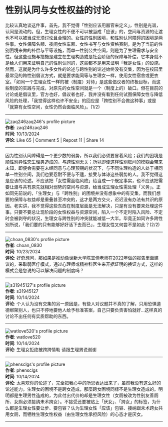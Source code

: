 # 性别认同与女性权益的讨论

比较认真地谈这件事，首先，我不觉得「性别应该用器官来定义」，性别是光谱，认同是流动的。但，生理女性的不便不可以被当成「应该」的，空间与资源的让渡也不可以被当成无须讨论且合理的。女性的性别困境，和性别认同障碍的困境是两件事。女性保障名额、夜间女性车厢、女性书写与女性资格赛制，是为了当前的性别困境来做的补偿与平等设施，而单一性别公共空间，则是为了生理需求与安全性。但这些设施与措施是建立在生理构造或是社会阶级的保障与补偿，它本身就不是给人们用来证明自己的性别认同的，这些都不是用来证明「我是女性」的设施。然而，这就是为什么许多女性的论述与跨性别的论述始终没有交集，因为在校园里最常见的跨性别倡议方式，就是要求能同等与生理女一样，使用女性宿舍或更衣室。「如同一个生理女性一样的被（制度）对待」是这些倡议者的终极目标，而这些制度的实践与完成，对原先的女性空间就是一个（制度上的）破口。但在目前的讨论或是倡议里，官方也好，倡议者也好，我并没有看到任何试图保障女性与降低风险的处理，「我觉得这样也许不安全」的回应是「跨性别不会做这种事」或是「就算有女性空间，女性仍然会面临风险」。(1/2)

---

![zaq246zaq246's profile picture](https://scontent-sjc3-1.cdninstagram.com/v/t51.2885-19/426483385_759839992343158_6543551673078846857_n.jpg?stp=dst-jpg_s150x150_tt6&_nc_ht=scontent-sjc3-1.cdninstagram.com&_nc_cat=110&_nc_oc=Q6cZ2AHI4KjLahzCiKF__JWzciAHUEGQlaXfJaiDg3L0_zY7UHIoH5WcvdpTCsCIq7XkmH0&_nc_ohc=5ccAVbbJpgAQ7kNvgGKGc3r&_nc_gid=53f5fde311e74feaa3de8969d56f4040&edm=APs17CUBAAAA&ccb=7-5&oh=00_AYB51HvwgCmlHeTrNYgkkV8cLBiNeFFQyctl91dj7C4onQ&oe=67C32DF3&_nc_sid=10d13b)  
**作者**: zaq246zaq246  
**时间**: 10/13/2024  
**评论**: Like 65 | Comment 5 | Repost 11 | Share 14

---

因为性别认同障碍是一个更少数的弱势，所以我们必须要冒着风险；我们的困境是顺性别异性恋生理男造成的，与跨性别无关；所以即便这样性别框间的模糊会带来未知，即便会需要在未经同意与心理预期的状况下，与不同生理构造的人处于相同单一性别空间，我们也要忍耐不便与不适，接受与体谅这些弱势的人。我不觉得这是应该的论述。不应该把「女性需面临风險」给当成一个既定事实，也不应该把需要让渡与共有原先就相对弱势的空间与资源，给当成生理女性需处理「义务」。正如同先前说的，「生理女」与「跨性别」的困境并没有想象中的有交集，而我们想要的保障与权益却是重叠甚至冲突的，这才是两方交火，迟迟没有办法有共识的原因。老实讲，我不觉得这些东西在制度层面是无法解决，只是有没有要来处理这件事。只要不要总让现阶段的女性权益与资源空间，陷入一个不定时陷入风险、不定时会被剥夺的状况，生理女与跨性别的冲突就能减低一大半。毕竟正如同许多跨性别所说，「我们要的只有能够好好活下去而已」，生理女性又何尝不是如此？(2/2)

---

![choan_0830's profile picture](https://scontent-sjc3-1.cdninstagram.com/v/t51.2885-19/428789014_945320533391390_339482366039313999_n.jpg?stp=dst-jpg_s150x150_tt6&_nc_ht=scontent-sjc3-1.cdninstagram.com&_nc_cat=102&_nc_oc=Q6cZ2AHI4KjLahzCiKF__JWzciAHUEGQlaXfJaiDg3L0_zY7UHIoH5WcvdpTCsCIq7XkmH0&_nc_ohc=64bvC9ae9-EQ7kNvgHy0Fi3&_nc_gid=53f5fde311e74feaa3de8969d56f4040&edm=APs17CUBAAAA&ccb=7-5&oh=00_AYCu_68ZBt6yzPaV6ZW7AX8MbD1vvapD0OwpSfDmSHOk1A&oe=67C30FB0&_nc_sid=10d13b)  
**作者**: choan_0830  
**时间**: 10/23/2024  
**评论**: 好奇想问，那如果是推动像世新大学陈宜倩老师在2022年做的报告里面建议的，采取弱医疗模式，通过心理师或精神科医生来开据证明的换证方式，这样的模式会是您说的可以解决问题的制度吗？

---

![s31945127's profile picture](https://scontent-sjc3-1.cdninstagram.com/v/t51.2885-19/403044935_303237882532889_47370588633515001_n.jpg?stp=dst-jpg_s150x150_tt6&_nc_ht=scontent-sjc3-1.cdninstagram.com&_nc_cat=105&_nc_oc=Q6cZ2AHI4KjLahzCiKF__JWzciAHUEGQlaXfJaiDg3L0_zY7UHIoH5WcvdpTCsCIq7XkmH0&_nc_ohc=KPwQU3np2QMQ7kNvgE4S738&_nc_gid=53f5fde311e74feaa3de8969d56f4040&edm=APs17CUBAAAA&ccb=7-5&oh=00_AYAcWG64ARqNIpuRWp5xe0u1KpkiJ81Dt0zPr71v6LDYiw&oe=67C30023&_nc_sid=10d13b)  
**作者**: s31945127  
**时间**: 10/14/2024  
**评论**: 个人认为没有交集的另一原因是，有些人对议题并不真的了解，只用恐惧道德绑架别人，也只不停地要他人给予标准答案，自己只要负责害怕就好…这样真的讨论不出任何有实质帮助的东西。

---

![watlove520's profile picture](https://scontent-sjc3-1.cdninstagram.com/v/t51.2885-19/463358913_1257566495245754_1271887727248217268_n.jpg?stp=dst-jpg_s150x150_tt6&_nc_ht=scontent-sjc3-1.cdninstagram.com&_nc_cat=102&_nc_oc=Q6cZ2AHI4KjLahzCiKF__JWzciAHUEGQlaXfJaiDg3L0_zY7UHIoH5WcvdpTCsCIq7XkmH0&_nc_ohc=pIXUDkTvNf8Q7kNvgHwXhCC&_nc_gid=53f5fde311e74feaa3de8969d56f4040&edm=APs17CUBAAAA&ccb=7-5&oh=00_AYDQ5HRPOTLvJp01U2WJiXN6KgGZNR4nNCvxaX7BvC-1Cg&oe=67C32E27&_nc_sid=10d13b)  
**作者**: watlove520  
**时间**: 10/14/2024  
**评论**: 生理女拒绝被跨跨情勒 请跟生理男说谢谢

---

![phensclgs's profile picture](https://scontent-sjc3-1.cdninstagram.com/v/t51.2885-19/439110779_2705801073060982_4218811459546163868_n.jpg?stp=dst-jpg_s150x150_tt6&_nc_ht=scontent-sjc3-1.cdninstagram.com&_nc_cat=110&_nc_oc=Q6cZ2AHI4KjLahzCiKF__JWzciAHUEGQlaXfJaiDg3L0_zY7UHIoH5WcvdpTCsCIq7XkmH0&_nc_ohc=wWO7PAvif5kQ7kNvgEKkXbU&_nc_gid=53f5fde311e74feaa3de8969d56f4040&edm=APs17CUBAAAA&ccb=7-5&oh=00_AYDQ4YY4oj0-WmIVLxsEklLMHsKIJMiUAlY84qp2HncwKQ&oe=67C3260C&_nc_sid=10d13b)  
**作者**: phensclgs  
**时间**: 10/14/2024  
**评论**: 太喜欢你的论述了，完全把我心中的所思表达出来了，虽然我没有这么好的论述能力。生理女的困境不是跨女造成，那麼跨女困境同樣不是生理女造成的。明明都是生理男性造成的，为此付出代价的却是生理女性（女厕被改为性别友善厕所、女厕必须接纳未术跨女）。不接受还要被贴上「厌女」、「跨女」的标签，为什么都是生理女性要让步、要包容？认为生理女性「应该」包容、接纳跟未术跨女共用女厕，而牺牲生理女性权益（由生理女性承担风险）的心态才是厌女。

---